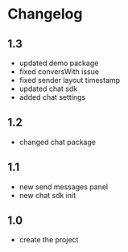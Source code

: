 # Changelog

## 1.3
- updated demo package
- fixed conversWith issue
- fixed sender layout timestamp
- updated chat sdk
- added chat settings

## 1.2
- changed chat package

## 1.1
- new send messages panel
- new chat sdk init

## 1.0
- create the project